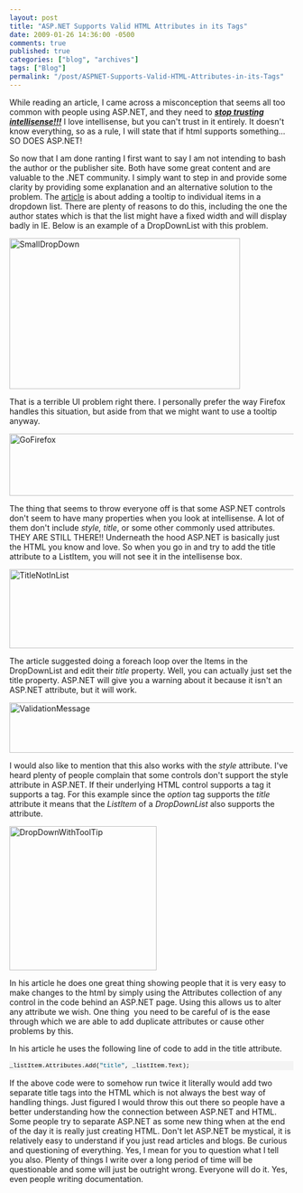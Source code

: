 ```yaml
---
layout: post
title: "ASP.NET Supports Valid HTML Attributes in its Tags"
date: 2009-01-26 14:36:00 -0500
comments: true
published: true
categories: ["blog", "archives"]
tags: ["Blog"]
permalink: "/post/ASPNET-Supports-Valid-HTML-Attributes-in-its-Tags"
---
```

<!-- more -->

<p>While reading an article, I came across a misconception that seems all too common with people using ASP.NET, and they need to <strong><em><span style="text-decoration: underline;">stop trusting intellisense!!!</span></em></strong> I love intellisense, but you can't trust in it entirely. It doesn't know everything, so as a rule, I will state that if html supports something... SO DOES ASP.NET!</p>
<p>So now that I am done ranting I first want to say I am not intending to bash the author or the publisher site. Both have some great content and are valuable to the .NET community. I simply want to step in and provide some clarity by providing some explanation and an alternative solution to the problem. The <a href="http://aspalliance.com/1803_CodeSnip_Adding_a_ToolTip_for_Each_List_Item" target="_blank">article</a> is about adding a tooltip to individual items in a dropdown list. There are plenty of reasons to do this, including the one the author states which is that the list might have a fixed width and will display badly in IE. Below is an example of a DropDownList with this problem.</p>
<p><img style="border: 0px none ;" src="http://brendan.enrick.com/files/media/image/WindowsLiveWriter/ASP.NETSupportsValidHTMLAttributesinitsT_C610/SmallDropDown_3.jpg" border="0" alt="SmallDropDown" width="409" height="267"></p>
<p>That is a terrible UI problem right there. I personally prefer the way Firefox handles this situation, but aside from that we might want to use a tooltip anyway.</p>
<p><img style="border: 0px none ;" src="http://brendan.enrick.com/files/media/image/WindowsLiveWriter/ASP.NETSupportsValidHTMLAttributesinitsT_C610/GoFirefox_3.jpg" border="0" alt="GoFirefox" width="591" height="110"></p>
<p>The thing that seems to throw everyone off is that some ASP.NET controls don't seem to have many properties when you look at intellisense. A lot of them don't include <em>style, title</em>, or some other commonly used attributes. THEY ARE STILL THERE!! Underneath the hood ASP.NET is basically just the HTML you know and love. So when you go in and try to add the title attribute to a ListItem, you will not see it in the intellisense box.</p>
<p><img style="border: 0px none ;" src="http://brendan.enrick.com/files/media/image/WindowsLiveWriter/ASP.NETSupportsValidHTMLAttributesinitsT_C610/TitleNotInList_3.jpg" border="0" alt="TitleNotInList" width="637" height="140"></p>
<p>The article suggested doing a foreach loop over the Items in the DropDownList and edit their <em>title</em> property. Well, you can actually just set the title property. ASP.NET will give you a warning about it because it isn't an ASP.NET attribute, but it will work.</p>
<p><img style="border: 0px none ;" src="http://brendan.enrick.com/files/media/image/WindowsLiveWriter/ASP.NETSupportsValidHTMLAttributesinitsT_C610/ValidationMessage_3.jpg" border="0" alt="ValidationMessage" width="655" height="89"></p>
<p>I would also like to mention that this also works with the <em>style</em> attribute. I've heard plenty of people complain that some controls don't support the style attribute in ASP.NET. If their underlying HTML control supports a tag it supports a tag. For this example since the <em>option</em> tag supports the <em>title</em> attribute it means that the <em>ListItem</em> of a <em>DropDownList</em> also supports the attribute.</p>
<p><img style="border: 0px none ;" src="http://brendan.enrick.com/files/media/image/WindowsLiveWriter/ASP.NETSupportsValidHTMLAttributesinitsT_C610/DropDownWithToolTip_3.jpg" border="0" alt="DropDownWithToolTip" width="261" height="255"></p>
<p>In his article he does one great thing showing people that it is very easy to make changes to the html by simply using the Attributes collection of any control in the code behind an ASP.NET page. Using this allows us to alter any attribute we wish. One thing&nbsp; you need to be careful of is the ease through which we are able to add duplicate attributes or cause other problems by this.</p>
<p>In his article he uses the following line of code to add in the title attribute.</p>
<div>
<pre style="border-style: none; margin: 0em; padding: 0px; overflow: visible; font-size: 8pt; width: 100%; color: black; line-height: 12pt; font-family: consolas,'Courier New',courier,monospace; background-color: #f4f4f4;">_listItem.Attributes.Add(<span style="color: #006080;">"title"</span>, _listItem.Text); 
</pre>
</div>
<p>If the above code were to somehow run twice it literally would add two separate title tags into the HTML which is not always the best way of handling things. Just figured I would throw this out there so people have a better understanding how the connection between ASP.NET and HTML. Some people try to separate ASP.NET as some new thing when at the end of the day it is really just creating HTML. Don't let ASP.NET be mystical, it is relatively easy to understand if you just read articles and blogs. Be curious and questioning of everything. Yes, I mean for you to question what I tell you also. Plenty of things I write over a long period of time will be questionable and some will just be outright wrong. Everyone will do it. Yes, even people writing documentation.</p>
